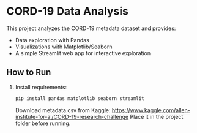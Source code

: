 # CORD-19 Data Analysis

This project analyzes the CORD-19 metadata dataset and provides:

- Data exploration with Pandas
- Visualizations with Matplotlib/Seaborn
- A simple Streamlit web app for interactive exploration

## How to Run

1. Install requirements:
   ```bash
   pip install pandas matplotlib seaborn streamlit
   ```
   Download metadata.csv from Kaggle: https://www.kaggle.com/allen-institute-for-ai/CORD-19-research-challenge
   Place it in the project folder before running.
